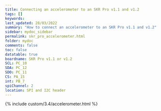 ```yaml
---
title: Connecting an accelerometer to an SKR Pro v1.1 and v1.2
tags: []
keywords: 
last_updated: 28/03/2022
summary: "How to connect an accelerometer to an SKR Pro v1.1 and v1.2"
sidebar: mydoc_sidebar
permalink: skr_pro_accelerometer.html
folder: mydoc
comments: false
toc: false
datatable: true
boardname: SKR Pro v1.1 or v1.2
SCL: PC_10
SDA: PC_12
SDO: PC_11
CS: PA_15
int: PB_7
spiChannel: 2
location: SPI and I2C header
---
```


{% include custom/3.4/accelerometer.html %}
